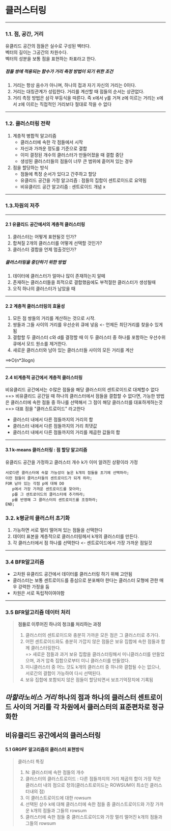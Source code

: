 # 클러스터링
---

### 1.1. 점, 공간, 거리
유클리드 공간의 점들은 실수로 구성된 벡터다.  
벡터의 길이는 그공간의 차원수다.  
벡터의 성분을 보통 점을 표현하는 좌표라고 한다.  

  
##### *점들 쌍에 적용되는 함수가 거리 측정 방법이 되기 위한 조건*
1. 거리는 항상 음수가 아니며, 하나의 접과 자기 자신의 거리는 0이다.
2. 거리는 대칭관계가 성립한다. 거리를 계산할 때 점들의 순서는 상관없다.
3. 거리 측정 방법은 삼각 부등식을 따른다. 즉 x에서 y를 거쳐 z에 이르는 거리는 x에서 z에 이르는 직접적인 거리보다 절대로 작을 수 없다

---
### 1.2. 클러스터링 전략

1. 계층적 병합적 알고리즘
    - 클러스터에 속한 각 점들에서 시작
    - 자신과 가까운 정도를 기준으로 결합
    - 이미 결정된 개수의 클러스터가 만들어졌을 때 결합 중단
    - 생성된 클러스터들의 점들이 너무 큰 범위에 흩어져 있는 경우
2. 점을 할당하는 방식
   - 점들에 특정 순서가 있다고 간주하고 할당
   - 유클리드 공간을 가정 알고리즘 : 점들의 집합이 센트로이드로 요약됨
   - 비유클리드 공간 알고리즘 : 센트로이드 개념 x
  
  ---------
### 1.3.차원의 저주

---
#### 2.1 유클리드 공간에서의 계층적 클러스터링
1. 클러스터는 어떻게 표현될것 인가?
2. 합쳐질 2개의 클러스터를 어떻게 선택할 것인가?
3. 클러스터 결합을 언제 멈출것인가?

##### *클러스터링을 중단하기 위한 방법*
1. 데이터에 클러스터가 얼마나 많이 존재하는지 알떼
2. 존재하는 클러스터들을 최적으로 결합했음에도 부적절한 클러스터가 생성될때
3. 오직 하나의 클러스터가 남았을 때
---
#### 2.2 계층적 클러스터링의 효율성
1. 모든 점 쌍들의 거리를 계산하는 것으로 시작.
2. 쌍들과 그들 사이의 거리를 우선순위 큐에 넣음 <- 언제든 최단거리를 찾을수 있게됨
3. 결합할 두 클러스터 c와 d를 결정할 때 이 두 클러스터 중 하나를 포함하는 우선수위 큐에서 모드 원소를 제거한다.
4. 새로운 클러스터와 남아 있는 클러스터들 사이의 모든 거리를 계산

 ==>O(n*3logn)

---
 #### 2.4 비계층적 공간에서 계층적 클러스터링
 비유클리드 공간에서는 수많은 점들을 해당 클러스터의 센트로이드로 대체할수 없다   
  ==> 비유클리드 공간일 때 하나의 클러스터에서 점들을 결합할 수 없다면, 가능한 방법은 클러스터에 속한 점들 중 하나를 선택해서 그 점이 해당 클러스터를 대표하게하는것
  ==> 대표 점을 "클러스트로이드" 라고한다
  - 클러스터 내에서 다른 점들까지의 거리의 합
  - 클러스터 내에서 다른 점들까지의 거리 최댓값
  - 클러스터 내에서 다른 점들까지의 거리를 제곱한 값들의 합
----

#### 3.1 k-means 클러스터링 : 점 할당 알고리즘
유클리드 공간을 가정하고 클러스터 개수 k가 이미 알려진 상황이라 가정  

    서로다른 클러스터에 속할 가능성이 높은 k개의 점들을 초기에 선택하라;
    이런 점들이 클러스터들의 센트로이드가 되게 하라;
    FOR 남아 있는 각점 p에 대해 DO
       p에서 가장 가까운 센트로이드를 찾아라;
       p를 그 센트로이드의 클러스터에 추가하라;
       p를 반영해 그 클러스터의 센트로이드를 조정하라;
    END;   

### 3.2. k평균의 클러스터 초기화
1. 가능하면 서로 멀리 떨어져 있는 점들을 선택한다
2. 데이터 표본을 계층적으로 클러스터링헤서 k개의 클러스터를 만든다.
3. 각 클러스터에서 점 하나를 선택한다 <- 센트로이드에서 가장 가까운 점일것

---
### 3.4 BFR알고리즘
- 고차원 유클리드 공간에서 데이터를 클러스터링 하기 위해 고안됨  
- 클러스터는 보통 센트로이드를 중심으로 분포해야 한다는 클러스터 모형에 관한 매우 강력한 가정을 둠  
- 차원은 서로 독립적이여야함

---
### 3.5 BFR알고리즘 데이터 처리
> **점들로 이루어진 하나의 청크를 처리하는 과정**
>  1. 클러스터의 센트로이드와 충분히 가까운 모든 점은 그 클러스터로 추가다.
>  2. 어떤 센트로이드와도 충분히 가깝지 않은 점들은 보유 집합에 속한 점들과 함께 클러스터링한다.  
>     => 새로운 점들과 과거 보유 집합을 클러스터링해서 미니클러스터를 만들었으며, 과거 압축 집합으로부터 미니 클러스터를 만들었다.
>  3. 미니클러스터 중 어느 것도 k개의 클러스터 중 하나와 결합될 수는 없으나, 서로간의 결합이 가능하여 다시 선택된다.
>  4. 보유 집합에 포함되지 않은 점들이 할당되면서 보조기억장치에 기록됨


*마할라노비스 거리*
하나의 점과 하나의 클러스터 센트로이드 사이의 거리를 각 차원에서 클러스터의 표준편차로 정규화한 
---

## 비유클리드 공간에서의 클러스터링

#### 5.1 GRGPF 알고리즘의 클러스터 표현방식

> 클러스터 특징
>    1. N: 클러스터에 속한 점들의 개수
>    2. 클러스터의 클러스트로이드 : 다른 점들까지의 거리 제곱의 합이 가장 작은 클러스터 내의 점으로 정의(클러스트로이드는 ROWSUM이 최소인 클러스터내의 점)
>    3. 이 클러스트로이드에 대한 rowsum
>    4. 선택된 상수 k에 대해 클러스터에 속한 점들 중 클러스트로이드와 가장 가까운 k개의 점들과 그들의 rowsum
>    5. 클러스터에 속한 점들 중 클러스트로이드와 가장 멀리 떨어진 k개의 점들과 그들의 rowsum


